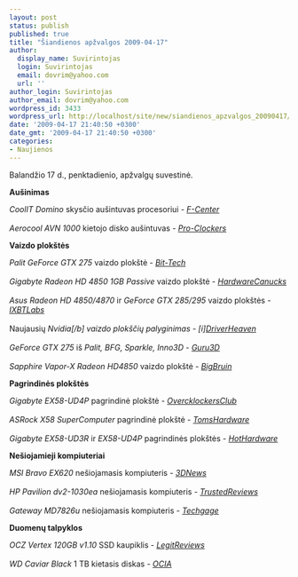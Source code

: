 ```yaml
---
layout: post
status: publish
published: true
title: "Šiandienos apžvalgos 2009-04-17"
author:
  display_name: Suvirintojas
  login: Suvirintojas
  email: dovrim@yahoo.com
  url: ''
author_login: Suvirintojas
author_email: dovrim@yahoo.com
wordpress_id: 3433
wordpress_url: http://localhost/site/new/siandienos_apzvalgos_20090417/
date: '2009-04-17 21:40:50 +0300'
date_gmt: '2009-04-17 21:40:50 +0300'
categories:
- Naujienos
---
```

<p>Balandžio 17 d., penktadienio, apžvalgų suvestinė.</p>
<p><b>Aušinimas</b></p>
<p><i>CoolIT Domino</i> skysčio aušintuvas procesoriui - <i><a class="ns" href="http://www.fcenter.ru/online.shtml?articles/hardware/cooling/26517">F-Center</a></i><br />
<br /><i>Aerocool AVN 1000</i> kietojo disko aušintuvas - <i><a class="ns" href="http://www.pro-clockers.com/reviews/?id=162">Pro-Clockers</a></i></p>
<p><b>Vaizdo plokštės</b></p>
<p><i>Palit GeForce GTX 275</i> vaizdo plokštė - <i><a class="ns" href="http://www.bit-tech.net/hardware/graphics/2009/04/17/palit-geforce-gtx-275-review/1">Bit-Tech</a></i><br />
<br /><i>Gigabyte Radeon HD 4850 1GB Passive</i> vaizdo plokštė - <i><a class="ns" href="http://www.hardwarecanucks.com/forum/hardware-canucks-reviews/16854-gigabyte-radeon-hd-4850-1gb-passive-review.html">HardwareCanucks</a></i><br />
<br /><i>Asus Radeon HD 4850/4870</i> ir <i>GeForce GTX 285/295</i> vaizdo plokštės - <i><a class="ns" href="http://ixbtlabs.com/articles3/video/asus-10-p1.html">IXBTLabs</a></i><br />
<br />Naujausių <i>Nvidia[/b] vaizdo plokščių palyginimas - [i]<a class="ns" href="http://www.driverheaven.net/reviews.php?reviewid=756">DriverHeaven</a></i><br />
<br /><i>GeForce GTX 275</i> iš <i>Palit, BFG, Sparkle, Inno3D</i> - <i><a class="ns" href="http://www.guru3d.com/article/geforce-gtx-275-shootout-bfg-inno3d-palit-sparkle-test/">Guru3D</a></i><br />
<br /><i>Sapphire Vapor-X Radeon HD4850</i> vaizdo plokštė - <i><a class="ns" href="http://www.bigbruin.com/content/4850vaporx_1">BigBruin</a></i></p>
<p><b>Pagrindinės plokštės</b></p>
<p><i>Gigabyte EX58-UD4P</i> pagrindinė plokštė - <i><a class="ns" href="http://www.overclockersclub.com/reviews/gigabyte_ex58_ud4p/">OvercklockersClub</a></i><br />
<br /><i>ASRock X58 SuperComputer</i> pagrindinė plokštė - <i><a class="ns" href="http://www.tomshardware.com/reviews/asrock-x58-supercomputer,2275.html">TomsHardware</a></i><br />
<br /><i>Gigabyte EX58-UD3R</i> ir <i>EX58-UD4P</i> pagrindinės plokštės - <i><a class="ns" href="http://hothardware.com/Articles/X58-for-the-Masses--Gigabytes-EX58UD3R--EX58UD4P/">HotHardware</a></i></p>
<p><b>Nešiojamieji kompiuteriai</b></p>
<p><i>MSI Bravo EX620</i> nešiojamasis kompiuteris - <i><a class="ns" href="http://www.3dnews.ru/mobile/msi_bravo_ex620/">3DNews</a></i><br />
<br /><i>HP Pavilion dv2-1030ea</i> nešiojamasis kompiuteris - <i><a class="ns" href="http://www.trustedreviews.com/notebooks/review/2009/04/17/HP-Pavilion-dv2-1030ea---12-1in-Thin---Light-Notebook/p1">TrustedReviews</a></i><br />
<br /><i>Gateway MD7826u</i> nešiojamasis kompiuteris - <i><a class="ns" href="http://techgage.com/article/gateway_md7826u_156_notebook/">Techgage</a></i></p>
<p><b>Duomenų talpyklos</b></p>
<p><i>OCZ Vertex 120GB v1.10</i> SSD kaupiklis - <i><a class="ns" href="http://www.legitreviews.com/article/954/1/">LegitReviews</a></i><br />
<br /><i>WD Caviar Black</i> 1 TB kietasis diskas - <i><a class="ns" href="http://www.ocia.net/reviews/wdblack1tb/page1.shtml">OCIA</a></i><br /></p>
